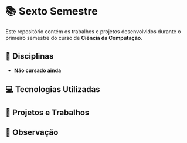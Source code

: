 # 📚 Sexto Semestre

Este repositório contém os trabalhos e projetos desenvolvidos durante o primeiro semestre do curso de **Ciência da Computação**.

## 📖 Disciplinas
- **Não cursado ainda**

## 💻 Tecnologias Utilizadas

## 🚀 Projetos e Trabalhos

## 📝 Observação
